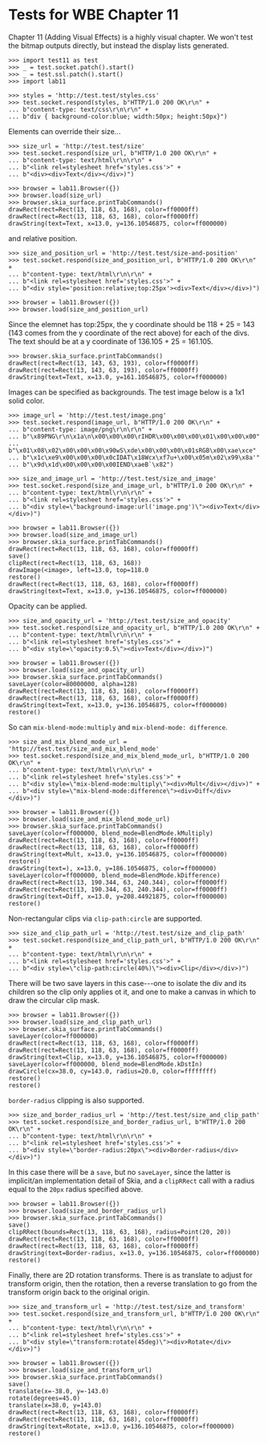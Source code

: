 Tests for WBE Chapter 11
========================

Chapter 11 (Adding Visual Effects) is a highly visual chapter. We won't
test the bitmap outputs directly, but instead the display lists generated.

    >>> import test11 as test
    >>> _ = test.socket.patch().start()
    >>> _ = test.ssl.patch().start()
    >>> import lab11

    >>> styles = 'http://test.test/styles.css'
    >>> test.socket.respond(styles, b"HTTP/1.0 200 OK\r\n" +
    ... b"content-type: text/css\r\n\r\n" +
    ... b"div { background-color:blue; width:50px; height:50px}")

Elements can override their size...

    >>> size_url = 'http://test.test/size'
    >>> test.socket.respond(size_url, b"HTTP/1.0 200 OK\r\n" +
    ... b"content-type: text/html\r\n\r\n" +
    ... b"<link rel=stylesheet href='styles.css'>" +
    ... b"<div><div>Text</div></div>)")

    >>> browser = lab11.Browser({})
    >>> browser.load(size_url)
    >>> browser.skia_surface.printTabCommands()
    drawRect(rect=Rect(13, 118, 63, 168), color=ff0000ff)
    drawRect(rect=Rect(13, 118, 63, 168), color=ff0000ff)
    drawString(text=Text, x=13.0, y=136.10546875, color=ff000000)

and relative position.

    >>> size_and_position_url = 'http://test.test/size-and-position'
    >>> test.socket.respond(size_and_position_url, b"HTTP/1.0 200 OK\r\n" +
    ... b"content-type: text/html\r\n\r\n" +
    ... b"<link rel=stylesheet href='styles.css'>" +
    ... b"<div style='position:relative;top:25px'><div>Text</div></div>)")

    >>> browser = lab11.Browser({})
    >>> browser.load(size_and_position_url)

Since the elemnet has top:25px, the y coordinate should be 118 + 25 = 143
(143 comes from the y coordinate of the rect above) for each of the divs. The
text should be at a y coordinate of 136.105 + 25 = 161.105.

    >>> browser.skia_surface.printTabCommands()
    drawRect(rect=Rect(13, 143, 63, 193), color=ff0000ff)
    drawRect(rect=Rect(13, 143, 63, 193), color=ff0000ff)
    drawString(text=Text, x=13.0, y=161.10546875, color=ff000000)

Images can be specified as backgrounds. The test image below is a 1x1 solid
color.

    >>> image_url = 'http://test.test/image.png'
    >>> test.socket.respond(image_url, b"HTTP/1.0 200 OK\r\n" +
    ... b"content-type: image/png\r\n\r\n" +
    ... b"\x89PNG\r\n\x1a\n\x00\x00\x00\rIHDR\x00\x00\x00\x01\x00\x00\x00"
    ... b"\x01\x08\x02\x00\x00\x00\x90wS\xde\x00\x00\x00\x01sRGB\x00\xae\xce"
    ... b"\x1c\xe9\x00\x00\x00\x0cIDAT\x18Wcx\xf7u+\x00\x05m\x02\x99\x8a'"
    ... b"\x9d\x1d\x00\x00\x00\x00IEND\xaeB`\x82")

    >>> size_and_image_url = 'http://test.test/size_and_image'
    >>> test.socket.respond(size_and_image_url, b"HTTP/1.0 200 OK\r\n" +
    ... b"content-type: text/html\r\n\r\n" +
    ... b"<link rel=stylesheet href='styles.css'>" +
    ... b"<div style=\"background-image:url('image.png')\"><div>Text</div></div>)")

    >>> browser = lab11.Browser({})
    >>> browser.load(size_and_image_url)
    >>> browser.skia_surface.printTabCommands()
    drawRect(rect=Rect(13, 118, 63, 168), color=ff0000ff)
    save()
    clipRect(rect=Rect(13, 118, 63, 168))
    drawImage(<image>, left=13.0, top=118.0
    restore()
    drawRect(rect=Rect(13, 118, 63, 168), color=ff0000ff)
    drawString(text=Text, x=13.0, y=136.10546875, color=ff000000)

Opacity can be applied.

    >>> size_and_opacity_url = 'http://test.test/size_and_opacity'
    >>> test.socket.respond(size_and_opacity_url, b"HTTP/1.0 200 OK\r\n" +
    ... b"content-type: text/html\r\n\r\n" +
    ... b"<link rel=stylesheet href='styles.css'>" +
    ... b"<div style=\"opacity:0.5\"><div>Text</div></div>)")

    >>> browser = lab11.Browser({})
    >>> browser.load(size_and_opacity_url)
    >>> browser.skia_surface.printTabCommands()
    saveLayer(color=80000000, alpha=128)
    drawRect(rect=Rect(13, 118, 63, 168), color=ff0000ff)
    drawRect(rect=Rect(13, 118, 63, 168), color=ff0000ff)
    drawString(text=Text, x=13.0, y=136.10546875, color=ff000000)
    restore()

So can `mix-blend-mode:multiply` and `mix-blend-mode: difference`.

    >>> size_and_mix_blend_mode_url = 'http://test.test/size_and_mix_blend_mode'
    >>> test.socket.respond(size_and_mix_blend_mode_url, b"HTTP/1.0 200 OK\r\n" +
    ... b"content-type: text/html\r\n\r\n" +
    ... b"<link rel=stylesheet href='styles.css'>" +
    ... b"<div style=\"mix-blend-mode:multiply\"><div>Mult</div></div>)" +
    ... b"<div style=\"mix-blend-mode:difference\"><div>Diff</div></div>)")

    >>> browser = lab11.Browser({})
    >>> browser.load(size_and_mix_blend_mode_url)
    >>> browser.skia_surface.printTabCommands()
    saveLayer(color=ff000000, blend_mode=BlendMode.kMultiply)
    drawRect(rect=Rect(13, 118, 63, 168), color=ff0000ff)
    drawRect(rect=Rect(13, 118, 63, 168), color=ff0000ff)
    drawString(text=Mult, x=13.0, y=136.10546875, color=ff000000)
    restore()
    drawString(text=), x=13.0, y=186.10546875, color=ff000000)
    saveLayer(color=ff000000, blend_mode=BlendMode.kDifference)
    drawRect(rect=Rect(13, 190.344, 63, 240.344), color=ff0000ff)
    drawRect(rect=Rect(13, 190.344, 63, 240.344), color=ff0000ff)
    drawString(text=Diff, x=13.0, y=208.44921875, color=ff000000)
    restore()

Non-rectangular clips via `clip-path:circle` are supported.

    >>> size_and_clip_path_url = 'http://test.test/size_and_clip_path'
    >>> test.socket.respond(size_and_clip_path_url, b"HTTP/1.0 200 OK\r\n" +
    ... b"content-type: text/html\r\n\r\n" +
    ... b"<link rel=stylesheet href='styles.css'>" +
    ... b"<div style=\"clip-path:circle(40%)\"><div>Clip</div></div>)")

There will be two save layers in this case---one to isolate the
div and its children so the clip only applies ot it, and one to
make a canvas in which to draw the circular clip mask.

    >>> browser = lab11.Browser({})
    >>> browser.load(size_and_clip_path_url)
    >>> browser.skia_surface.printTabCommands()
    saveLayer(color=ff000000)
    drawRect(rect=Rect(13, 118, 63, 168), color=ff0000ff)
    drawRect(rect=Rect(13, 118, 63, 168), color=ff0000ff)
    drawString(text=Clip, x=13.0, y=136.10546875, color=ff000000)
    saveLayer(color=ff000000, blend_mode=BlendMode.kDstIn)
    drawCircle(cx=38.0, cy=143.0, radius=20.0, color=ffffffff)
    restore()
    restore()

`border-radius` clipping is also supported.

    >>> size_and_border_radius_url = 'http://test.test/size_and_clip_path'
    >>> test.socket.respond(size_and_border_radius_url, b"HTTP/1.0 200 OK\r\n" +
    ... b"content-type: text/html\r\n\r\n" +
    ... b"<link rel=stylesheet href='styles.css'>" +
    ... b"<div style=\"border-radius:20px\"><div>Border-radius</div></div>)")

In this case there will be a `save`, but no `saveLayer`, since the latter
is implicit/an implementation detail of Skia, and a `clipRRect` call with a
radius equal to the `20px` radius specified above.

    >>> browser = lab11.Browser({})
    >>> browser.load(size_and_border_radius_url)
    >>> browser.skia_surface.printTabCommands()
    save()
    clipRRect(bounds=Rect(13, 118, 63, 168), radius=Point(20, 20))
    drawRect(rect=Rect(13, 118, 63, 168), color=ff0000ff)
    drawRect(rect=Rect(13, 118, 63, 168), color=ff0000ff)
    drawString(text=Border-radius, x=13.0, y=136.10546875, color=ff000000)
    restore()

Finally, there are 2D rotation transforms. There is as translate to adjust for
transform origin, then the rotation, then a reverse translation to go from
the transform origin back to the original origin.

    >>> size_and_transform_url = 'http://test.test/size_and_transform'
    >>> test.socket.respond(size_and_transform_url, b"HTTP/1.0 200 OK\r\n" +
    ... b"content-type: text/html\r\n\r\n" +
    ... b"<link rel=stylesheet href='styles.css'>" +
    ... b"<div style=\"transform:rotate(45deg)\"><div>Rotate</div></div>)")

    >>> browser = lab11.Browser({})
    >>> browser.load(size_and_transform_url)
    >>> browser.skia_surface.printTabCommands()
    save()
    translate(x=-38.0, y=-143.0)
    rotate(degrees=45.0)
    translate(x=38.0, y=143.0)
    drawRect(rect=Rect(13, 118, 63, 168), color=ff0000ff)
    drawRect(rect=Rect(13, 118, 63, 168), color=ff0000ff)
    drawString(text=Rotate, x=13.0, y=136.10546875, color=ff000000)
    restore()
